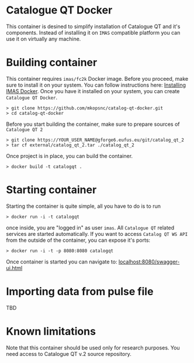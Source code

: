 # Catalogue QT Docker

This container is desined to simplify installation of Catalogue QT and it's components. Instead of installing it on `IMAS` compatible platform you can use it on virtually any machine.

# Building container

This container requires `imas/fc2k` Docker image. Before you proceed, make sure to install it on your system. You can follow instructions here: [Installing IMAS Docker](https://docs.psnc.pl/display/WFMS/IMAS+@+Docker). Once you have it installed on your system, you can create `Catalogue QT Docker`.

```
> git clone https://github.com/mkopsnc/catalog-qt-docker.git
> cd catalog-qt-docker
```

Before you start building the container, make sure to prepare sources of `Catalogue QT 2`

```
> git clone https://YOUR_USER_NAME@gforge6.eufus.eu/git/catalog_qt_2
> tar cf external/catalog_qt_2.tar ./catalog_qt_2
```

Once project is in place, you can build the container.

```
> docker build -t catalogqt .
```

# Starting container

Starting the container is quite simple, all you have to do is to run

```
> docker run -i -t catalogqt
```

once inside, you are "logged in" as user `imas`. All `Catalogue QT` related services are started automatically. If you want to access `Catalog QT WS API` from the outside of the container, you can expose it's ports:

```
> docker run -i -t -p 8080:8080 catalogqt
```

Once container is started you can navigate to: [localhost:8080/swagger-ui.html](http://localhost:8080/swagger-ui.html)

# Importing data from pulse file

TBD

# Known limitations

Note that this container should be used only for research purposes. You need access to Catalogue QT v.2 source repository.
